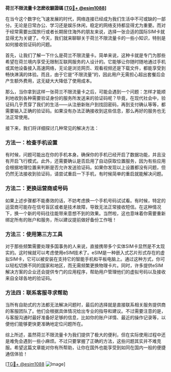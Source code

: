 **荷兰不限流量卡怎麽收驗證碼 [[TG💪+ @esim1088](https://t.me/s/esim1088)]**

在当今这个数字化飞速发展的时代，网络连接已经成为我们生活中不可或缺的一部分。无论是日常办公、学习还是娱乐休闲，稳定的网络支持都显得尤为重要。而对于经常需要出国旅行或者长期居住海外的朋友来说，选择一张合适的国际SIM卡就显得尤为关键了。今天，我们就来聊聊关于荷兰不限流量卡的一些小知识，特别是如何接收验证码的问题。

首先，让我们了解一下什么是荷兰不限流量卡。简单来说，这种卡就是专门为那些希望在荷兰境内享受无限制互联网服务的人设计的。它能够让你随时随地通过手机或其他设备接入高速网络，无论是浏览网页、观看视频还是下载文件，都能享受到畅快淋漓的体验。而且，由于它是“不限流量”的，因此用户无需担心超出套餐后会产生额外费用，这无疑大大降低了使用成本。

那么，当你拿到这样一张荷兰不限流量卡之后，可能会遇到一个问题：怎样才能顺利地收到各种需要验证身份的服务所发送来的验证码呢？毕竟，在现代社会中，验证码几乎贯穿了我们的生活——从注册新账户到找回密码，再到支付确认等等，都需要输入正确的验证码。如果没有办法正确接收到这些信息，那么再好的服务也无法正常使用。

接下来，我们将详细探讨几种常见的解决方法：

### 方法一：检查手机设置

有时候，问题可能出在你的手机本身。确保你的手机已经开启了数据功能，并且没有开启飞行模式。此外，还需要确认是否启用了自动获取位置服务，因为有些应用会根据地理位置来判断是否允许发送验证码。如果你发现以上设置都没有问题，但仍然无法接收到验证码，请尝试重启一下手机，有时候简单的重启就能解决问题。

### 方法二：更换运营商或号码

如果上述步骤都不能奏效的话，不妨考虑换一个手机号码试试看。有时候，特定的运营商可能存在信号盲区或者是技术故障，导致无法正常接收短信。在这种情况下，换一个新的号码往往能带来意想不到的效果。当然啦，这也意味着你需要重新绑定所有的账户和服务，所以建议提前做好备份工作哦！

### 方法三：使用第三方工具

对于那些频繁需要处理多国事务的人来说，直接携带多个实体SIM卡显然是不太现实的。这时候就可以考虑使用eSIM技术了。eSIM是一种嵌入式芯片形式存在的虚拟SIM卡，它可以被安装在支持它的智能手机和平板电脑上。通过这种方式，你可以轻松切换不同的国家和地区，而无需频繁更换物理卡片。同时，许多提供eSIM解决方案的企业还会提供专门的应用程序，帮助用户管理他们的虚拟号码以及接收来自全球各地的验证码。

### 方法四：联系客服寻求帮助

当所有自助式的方法都无法解决问题时，最后的选择就是直接联系相关服务提供商的客服团队了。他们会根据具体情况给出专业的指导和建议。不过需要注意的是，与客服沟通时最好准备好足够的信息，比如你的账户详情、最近的操作记录等，以便他们能够更快更准确地定位问题所在。

综上所述，虽然荷兰不限流量卡为我们提供了极大的便利，但在实际使用过程中还是难免会遇到一些小麻烦。不过只要掌握了正确的方法，这些问题其实并不难克服。希望这篇文章能对你有所帮助，让你在国外也能享受到如同在国内一般的便捷通信体验！

[[TG💪+ @esim1088](https://t.me/s/esim1088) ![Image](https://i.postimg.cc/4NQfJmqS/Snipaste-2025-05-13-00-14-12.png)]